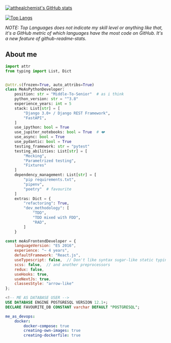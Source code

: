 [![atthealchemist's GitHub stats](https://github-readme-stats.vercel.app/api?username=atthealchemist&show_icons=true&hide=stars&include_all_commits=true)](https://github.com/anuraghazra/github-readme-stats)

[![Top Langs](https://github-readme-stats.vercel.app/api/top-langs/?username=atthealchemist)](https://github.com/anuraghazra/github-readme-stats)

*NOTE: Top Languages does not indicate my skill level or anything like that, it's a GitHub metric of which languages have the most code on GitHub. It's a new feature of github-readme-stats.*

## About me

```python
import attr
from typing import List, Dict


@attr.s(frozen=True, auto_attribs=True)
class MeAsPythonDeveloper:
    position: str = "Middle-To-Senior"  # as i think
    python_version: str = "^3.8"
    experience_years: int = 5
    stack: List[str] = [
        "Django 3.0+ / Django REST Framework",
        "FastAPI",
    ]
    use_ipython: bool = True
    use_jupiter_notebooks: bool = True  # ❤️
    use_async: bool = True
    use_pydantic: bool = True
    testing_framework: str = "pytest"
    testing_abilities: List[str] = [
        "Mocking",
        "Parametrized testing",
        "Fixtures"
    ]
    dependency_management: List[str] = [
        "pip requirements.txt",
        "pipenv",
        "poetry"  # favourite
    ]
    extras: Dict = {
        "refactoring": True,
        "dev_methodology": [
            "TDD", 
            "TDD mixed with FDD",
            "RAD",
        ]
    }

```

```javascript
const meAsFrontendDeveloper = {
    languageVersion: "ES 2016", 
    experience: "~ 4 years",
    defaultFramework: "React.js",
    useTypescript: false,  // Don't like syntax sugar-like static typing everywhere (not related to Python tho)
    scss: false,  // and another preprocessors
    redux: false,
    useHooks: true,
    useNextJs: true,
    classesStyle: "arrow-like"
};
```

```sql
<!-- ME AS DATABASE USER -->
USE DATABASE ENGINE POSTGRESQL VERSION 12.1+;
DECLARE FAVOURITE_DB CONSTANT varchar DEFAULT "POSTGRESQL";
```

```yaml
me_as_devops:
    docker:
        docker-compose: true
        creating-own-images: true
        creating-dockerfile: true
```
